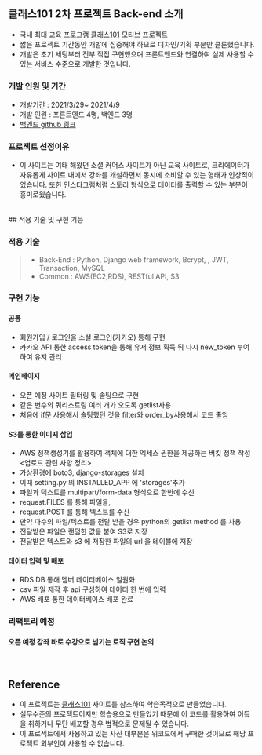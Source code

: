 ## 클래스101 2차 프로젝트 Back-end 소개

- 국내 최대 교육 프로그램 [클래스101](https://class101.net/) 모티브 프로젝트
- 짧은 프로젝트 기간동안 개발에 집중해야 하므로 디자인/기획 부분만 클론했습니다.
- 개발은 초기 세팅부터 전부 직접 구현했으며 프론트앤드와 연결하여 실제 사용할 수 있는 서비스 수준으로 개발한 것입니다.

### 개발 인원 및 기간

- 개발기간 : 2021/3/29~ 2021/4/9
- 개발 인원 : 프론트엔드 4명, 백엔드 3명
- [백엔드 github 링크](https://github.com/wecode-bootcamp-korea/18-2nd-class200ok-backend)

### 프로젝트 선정이유

- 이 사이트는 여태 해왔던 소셜 커머스 사이트가 아닌 교육 사이트로, 크리에이터가 자유롭게 사이트 내에서 강좌를 개설하면서 동시에 소비할 수 있는 형태가 인상적이었습니다. 또한 인스타그램처럼 스토리 형식으로 데이터를 출력할 수 있는 부분이 흥미로웠습니다.

<br>
## 적용 기술 및 구현 기능

### 적용 기술

> - Back-End : Python, Django web framework, Bcrypt, , JWT, Transaction, MySQL
> - Common : AWS(EC2,RDS), RESTful API, S3

### 구현 기능

#### 공통

- 회원가입 / 로그인을 소셜 로그인(카카오) 통해 구현 
- 카카오 API 통한 access token을 통해 유저 정보 획득 뒤 다시 new_token 부여하여 유저 관리


#### 메인페이지

- 오픈 예정 사이트 필터링 및 솔팅으로 구현 
- 같은 변수의 쿼리스트링 여러 개가 오도록 getlist사용
- 처음에 if문 사용해서 솔팅했던 것을 filter와 order_by사용해서 코드 줄임

#### S3를 통한 이미지 삽입

- AWS 정책생성기를 활용하여 객체에 대한 엑세스 권한을 제공하는 버킷 정책 작성
<업로드 관련 사항 정리>
- 가상환경에 boto3, django-storages 설치
- 이때 setting.py 의 INSTALLED_APP 에 'storages'추가
- 파일과 텍스트를 multipart/form-data 형식으로 한번에 수신
- request.FILES 를 통해 파일을, 
- request.POST 를 통해 텍스트를 수신
- 만약 다수의 파일/텍스트를 전달 받을 경우 python의 getlist method 를 사용
- 전달받은 파일은 랜덤한 값을 붙여  S3로 저장
- 전달받은 텍스트와 s3 에 저장한 파일의 url 을 테이블에 저장



#### 데이터 입력 및 배포
- RDS DB 통해 멤버 데이터베이스 일원화
- csv 파일 제작 후 api 구성하여 데이터 한 번에 입력
- AWS 배포 통한 데이터베이스 배포 완료

### 리팩토리 예정

#### 오픈 예정 강좌 바로 수강으로 넘기는 로직 구현 논의

<br>

## Reference

- 이 프로젝트는 [클래스101](https://class101.net/) 사이트를 참조하여 학습목적으로 만들었습니다.
- 실무수준의 프로젝트이지만 학습용으로 만들었기 때문에 이 코드를 활용하여 이득을 취하거나 무단 배포할 경우 법적으로 문제될 수 있습니다.
- 이 프로젝트에서 사용하고 있는 사진 대부분은 위코드에서 구매한 것이므로 해당 프로젝트 외부인이 사용할 수 없습니다.
